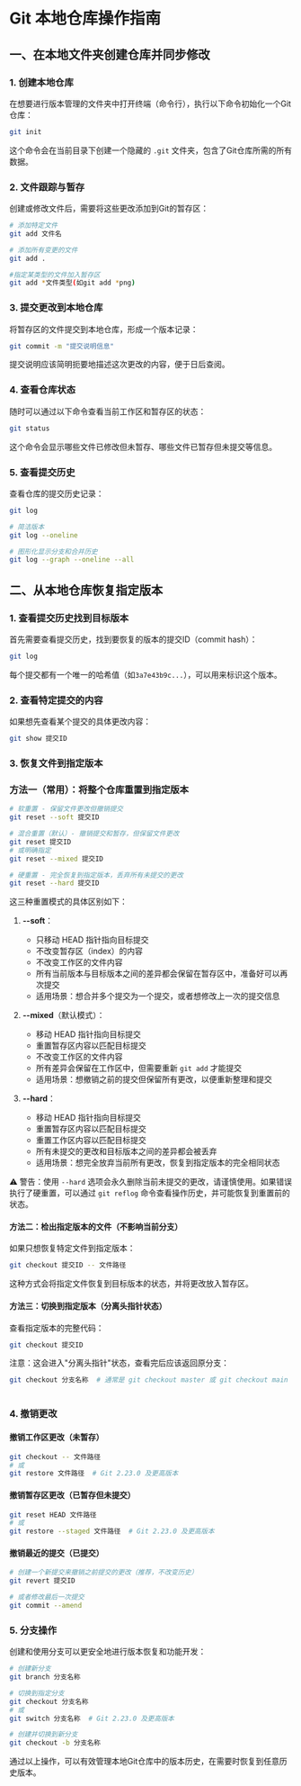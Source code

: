# Git 本地仓库操作指南

## 一、在本地文件夹创建仓库并同步修改

### 1. 创建本地仓库

在想要进行版本管理的文件夹中打开终端（命令行），执行以下命令初始化一个Git仓库：

```bash
git init
```

这个命令会在当前目录下创建一个隐藏的 `.git` 文件夹，包含了Git仓库所需的所有数据。

### 2. 文件跟踪与暂存

创建或修改文件后，需要将这些更改添加到Git的暂存区：

```bash
# 添加特定文件
git add 文件名

# 添加所有变更的文件
git add .

#指定某类型的文件加入暂存区
git add *文件类型(如git add *png)
```

### 3. 提交更改到本地仓库

将暂存区的文件提交到本地仓库，形成一个版本记录：

```bash
git commit -m "提交说明信息"
```

提交说明应该简明扼要地描述这次更改的内容，便于日后查阅。

### 4. 查看仓库状态

随时可以通过以下命令查看当前工作区和暂存区的状态：

```bash
git status
```

这个命令会显示哪些文件已修改但未暂存、哪些文件已暂存但未提交等信息。

### 5. 查看提交历史

查看仓库的提交历史记录：

```bash
git log

# 简洁版本
git log --oneline

# 图形化显示分支和合并历史
git log --graph --oneline --all
```

## 二、从本地仓库恢复指定版本

### 1. 查看提交历史找到目标版本

首先需要查看提交历史，找到要恢复的版本的提交ID（commit hash）：

```bash
git log
```

每个提交都有一个唯一的哈希值（如`3a7e43b9c...`），可以用来标识这个版本。

### 2. 查看特定提交的内容

如果想先查看某个提交的具体更改内容：

```bash
git show 提交ID
```

### 3. 恢复文件到指定版本

### 方法一（常用）：将整个仓库重置到指定版本

```bash
# 软重置 - 保留文件更改但撤销提交
git reset --soft 提交ID

# 混合重置（默认）- 撤销提交和暂存，但保留文件更改
git reset 提交ID
# 或明确指定
git reset --mixed 提交ID

# 硬重置 - 完全恢复到指定版本，丢弃所有未提交的更改
git reset --hard 提交ID
```

这三种重置模式的具体区别如下：

1. **--soft**：
   - 只移动 HEAD 指针指向目标提交
   - 不改变暂存区（index）的内容
   - 不改变工作区的文件内容
   - 所有当前版本与目标版本之间的差异都会保留在暂存区中，准备好可以再次提交
   - 适用场景：想合并多个提交为一个提交，或者想修改上一次的提交信息

2. **--mixed**（默认模式）：
   - 移动 HEAD 指针指向目标提交
   - 重置暂存区内容以匹配目标提交
   - 不改变工作区的文件内容
   - 所有差异会保留在工作区中，但需要重新 `git add` 才能提交
   - 适用场景：想撤销之前的提交但保留所有更改，以便重新整理和提交

3. **--hard**：
   - 移动 HEAD 指针指向目标提交
   - 重置暂存区内容以匹配目标提交
   - 重置工作区内容以匹配目标提交
   - 所有未提交的更改和目标版本之间的差异都会被丢弃
   - 适用场景：想完全放弃当前所有更改，恢复到指定版本的完全相同状态

⚠️ 警告：使用 `--hard` 选项会永久删除当前未提交的更改，请谨慎使用。如果错误执行了硬重置，可以通过 `git reflog` 命令查看操作历史，并可能恢复到重置前的状态。


#### 方法二：检出指定版本的文件（不影响当前分支）

如果只想恢复特定文件到指定版本：

```bash
git checkout 提交ID -- 文件路径
```

这种方式会将指定文件恢复到目标版本的状态，并将更改放入暂存区。

#### 方法三：切换到指定版本（分离头指针状态）

查看指定版本的完整代码：

```bash
git checkout 提交ID
```

注意：这会进入"分离头指针"状态，查看完后应该返回原分支：

```bash
git checkout 分支名称  # 通常是 git checkout master 或 git checkout main
```

#
### 4. 撤销更改

#### 撤销工作区更改（未暂存）

```bash
git checkout -- 文件路径
# 或
git restore 文件路径  # Git 2.23.0 及更高版本
```

#### 撤销暂存区更改（已暂存但未提交）

```bash
git reset HEAD 文件路径
# 或
git restore --staged 文件路径  # Git 2.23.0 及更高版本
```

#### 撤销最近的提交（已提交）

```bash
# 创建一个新提交来撤销之前提交的更改（推荐，不改变历史）
git revert 提交ID

# 或者修改最后一次提交
git commit --amend
```

### 5. 分支操作

创建和使用分支可以更安全地进行版本恢复和功能开发：

```bash
# 创建新分支
git branch 分支名称

# 切换到指定分支
git checkout 分支名称
# 或
git switch 分支名称  # Git 2.23.0 及更高版本

# 创建并切换到新分支
git checkout -b 分支名称
```

通过以上操作，可以有效管理本地Git仓库中的版本历史，在需要时恢复到任意历史版本。